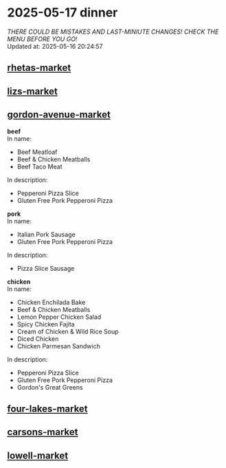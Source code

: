 # 2025-05-17 dinner  
*THERE COULD BE MISTAKES AND LAST-MINIUTE CHANGES! CHECK THE MENU BEFORE YOU GO!*  
Updated at: 2025-05-16 20:24:57  
## [rhetas-market](https://wisc-housingdining.nutrislice.com/menu/rhetas-market/dinner/2025-05-17)  
## [lizs-market](https://wisc-housingdining.nutrislice.com/menu/lizs-market/dinner/2025-05-17)  
## [gordon-avenue-market](https://wisc-housingdining.nutrislice.com/menu/gordon-avenue-market/dinner/2025-05-17)  
**beef**  
In name:   
 - Beef Meatloaf  
 - Beef & Chicken Meatballs  
 - Beef Taco Meat  
  
In description:   
 - Pepperoni Pizza Slice  
 - Gluten Free Pork Pepperoni Pizza  
  
**pork**  
In name:   
 - Italian Pork Sausage  
 - Gluten Free Pork Pepperoni Pizza  
  
In description:   
 - Pizza Slice Sausage  
  
**chicken**  
In name:   
 - Chicken Enchilada Bake  
 - Beef & Chicken Meatballs  
 - Lemon Pepper Chicken Salad  
 - Spicy Chicken Fajita  
 - Cream of Chicken & Wild Rice Soup  
 - Diced Chicken  
 - Chicken Parmesan Sandwich  
  
In description:   
 - Pepperoni Pizza Slice  
 - Gluten Free Pork Pepperoni Pizza  
 - Gordon's Great Greens  
  
## [four-lakes-market](https://wisc-housingdining.nutrislice.com/menu/four-lakes-market/dinner/2025-05-17)  
## [carsons-market](https://wisc-housingdining.nutrislice.com/menu/carsons-market/dinner/2025-05-17)  
## [lowell-market](https://wisc-housingdining.nutrislice.com/menu/lowell-market/dinner/2025-05-17)  
  

